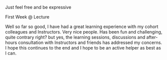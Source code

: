 Just feel free and be expressive

First Week @ Lecture

Well so far so good, I have had a great learning experience with my cohort colleagues and Instructors. Very nice people. Has been fun and challenging, quite contrary right? but yes, the learning sessions, discussions and after-hours consultation with Instructors and friends has addressed my concerns. I hope this continues to the end and I hope to be an active helper as best as I can.

